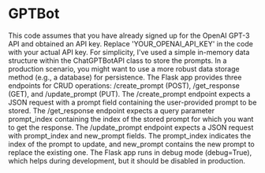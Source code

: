 # GPTBot
This code assumes that you have already signed up for the OpenAI GPT-3 API and obtained an API key. Replace 'YOUR_OPENAI_API_KEY' in the code with your actual API key.
For simplicity, I've used a simple in-memory data structure within the ChatGPTBotAPI class to store the prompts. In a production scenario, you might want to use a more 
robust data storage method (e.g., a database) for persistence.
The Flask app provides three endpoints for CRUD operations: /create_prompt (POST), /get_response (GET), and /update_prompt (PUT).
The /create_prompt endpoint expects a JSON request with a prompt field containing the user-provided prompt to be stored.
The /get_response endpoint expects a query parameter prompt_index containing the index of the stored prompt for which you want to get the response.
The /update_prompt endpoint expects a JSON request with prompt_index and new_prompt fields. The prompt_index indicates the index of the prompt to update, 
and new_prompt contains the new prompt to replace the existing one.
The Flask app runs in debug mode (debug=True), which helps during development, but it should be disabled in production.
